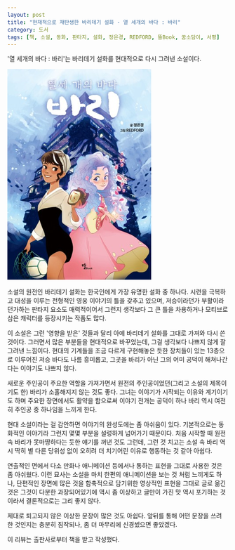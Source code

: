 ```yaml
---
layout: post
title: "현재적으로 재탄생한 바리데기 설화 - 열 세개의 바다 : 바리"
category: 도서
tags: [책, 소설, 동화, 판타지, 설화, 정은경, REDFORD, 뜰Book, 꿈소담이, 서평]
---
```


'열 세개의 바다 : 바리'는
바리데기 설화를 현대적으로 다시 그려낸 소설이다.

![표지](/images/13-seas-bari-book-h480.jpg)

소설의 원전인 바리데기 설화는 한국인에게 가장 유명한 설화 중 하나다.
시련을 극복하고 대성을 이루는 전형적인 영웅 이야기의 틀을 갖추고 있으며,
저승이라던가 부활이라던가하는 판타지 요소도 매력적이어서 그런지
생각보다 그 큰 틀을 차용하거나 모티브로 삼은 캐릭터를 등장시키는 작품도 많다.

이 소설은 그런 '영향을 받은' 것들과 달리 아예 바리데기 설화를 그대로 가져와 다시 쓴 것이다.
그러면서 많은 부분들을 현대적으로 바꾸었는데,
그걸 생각보다 나쁘지 않게 잘 그려낸 느낌이다.
현대의 기계들을 조금 다르게 구현해놓은 듯한 장치들이 있는
13층으로 이루어진 저승 바다도 나름 흥미롭고,
그곳을 바리가 아닌 그의 어미 공덕이 해쳐나간다는 이야기도 나쁘지 않다.

새로운 주인공이 주요한 역할을 가져가면서 원전의 주인공이었던(그리고 소설의 제목이기도 한)
바리가 소홀해지지 않는 것도 좋다.
그녀는 이야기가 시작되는 이유와 계기이기도 하며 주요한 장면에서도 활약을 함으로써
이야기 전개는 공덕이 하나 바리 역시 여전히 주인공 중 하나임을 느끼게 한다.

현대 소설이라는 걸 감안하면 이야기의 완성도에는 좀 아쉬움이 있다.
기본적으로는 동화적인 이야기라 그런지 몇몇 부분을 설렁하게 넘어가기 때문이다.
처음 시작할 때 원전 속 바리가 못마땅하다는 듯한 얘기를 꺼낸 것도 그런데,
그런 것 치고는 소설 속 바리 역시 딱히 별 다른 당위성 없이 오히려 더 치기어린 이유로 행동하는 것 같아 아쉽다.

연출적인 면에서 다소 만화나 애니메이션 등에서나 통하는 표현을 그대로 사용한 것은 좀 아쉬웠다.
이런 묘사는 소설을 마치 한편의 애니메이션을 보는 것 처럼 느끼게도 하나,
단편적인 장면에 많은 것을 함축적으로 담기위한 영상적인 표현을 그대로 글로 옮긴 것은
그것이 다분한 과장되어있기에 역시 좀 이상하고
글만이 가진 맛 역시 포기하는 것이라서 결론적으로는 그리 좋지 않다.

제대로 퇴고되지 않은 이상한 문장이 많은 것도 아쉽다.
앞뒤를 통해 어떤 문장을 쓰려 한 것인지는 충분히 짐작되나,
좀 더 마무리에 신경썼으면 좋았겠다.



<div class="im im-info">
이 리뷰는 출판사로부터 책을 받고 작성했다.
</div>
